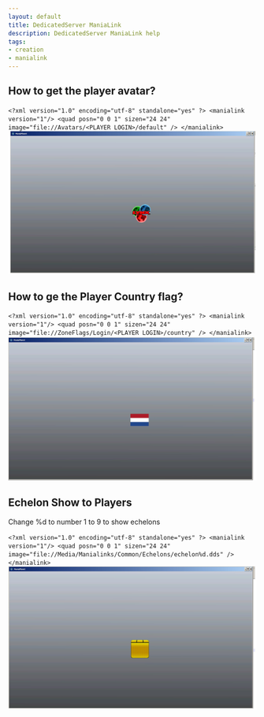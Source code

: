 ```yaml
---
layout: default
title: DedicatedServer ManiaLink
description: DedicatedServer ManiaLink help
tags:
- creation
- manialink
---
```


## How to get the player avatar?

`<?xml version="1.0" encoding="utf-8" standalone="yes" ?>
<manialink version="1"/>
<quad posn="0 0 1" sizen="24 24" image="file://Avatars/<PLAYER LOGIN>/default" />
</manialink>`
![PlayerAvatar](./img/player_avatar.jpg)

## How to ge the Player Country flag?

`<?xml version="1.0" encoding="utf-8" standalone="yes" ?>
<manialink version="1"/>
<quad posn="0 0 1" sizen="24 24" image="file://ZoneFlags/Login/<PLAYER LOGIN>/country" />
</manialink>`
![PlayerCountry](./img/player_country.jpg)

## Echelon Show to Players

Change %d to number 1 to 9 to show echelons

`<?xml version="1.0" encoding="utf-8" standalone="yes" ?>
<manialink version="1"/>
<quad posn="0 0 1" sizen="24 24" image="file://Media/Manialinks/Common/Echelons/echelon%d.dds" />
</manialink>`
![PlayerEchelon](./img/player_echelon.jpg)